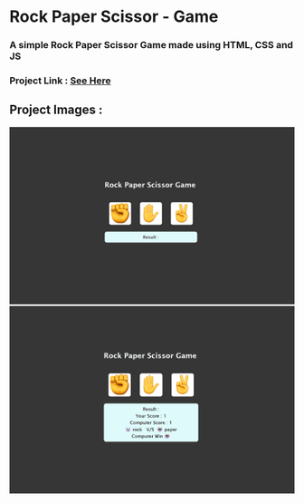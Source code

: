 # Rock Paper Scissor - Game

### A simple Rock Paper Scissor Game made using HTML, CSS and JS

### Project Link : [See Here](https://alonepranav.github.io/Project-HTML-CSS-JS/rock-paper-scissor-game)

## Project Images : 

<img src="./preview1.png"/>

</br>
<img src="./preview2.png"/>